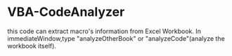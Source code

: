 # VBA-CodeAnalyzer
this code can extract macro's information from Excel Workbook.
In immediateWindow,type "analyzeOtherBook" or "analyzeCode"(analyze the workbook itself).

